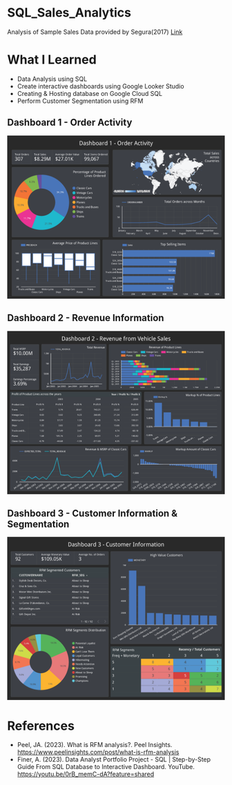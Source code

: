 # SQL_Sales_Analytics
 Analysis of Sample Sales Data provided by Segura(2017) [Link](https://www.kaggle.com/datasets/kyanyoga/sample-sales-data)

 # What I Learned
 - Data Analysis using SQL
 - Create interactive dashboards using Google Looker Studio
 - Creating & Hosting database on Google Cloud SQL
 - Perform Customer Segmentation using RFM

## Dashboard 1 - Order Activity
![Dashboard 1 - Order Activity](images/Dashboard_1_Order_Activity.png)

## Dashboard 2 - Revenue Information
![Dashboard 2 - Revenue](images/Dashboard_2_Revenue.png)

## Dashboard 3 - Customer Information & Segmentation
![Dashboard 3 - Customer Information](images/Dashboard_3_Customer.png)

# References
- Peel, JA. (2023). What is RFM analysis?. Peel Insights. https://www.peelinsights.com/post/what-is-rfm-analysis
- Finer, A. (2023). Data Analyst Portfolio Project - SQL | Step-by-Step Guide From SQL Database to Interactive Dashboard. YouTube. https://youtu.be/0rB_memC-dA?feature=shared


